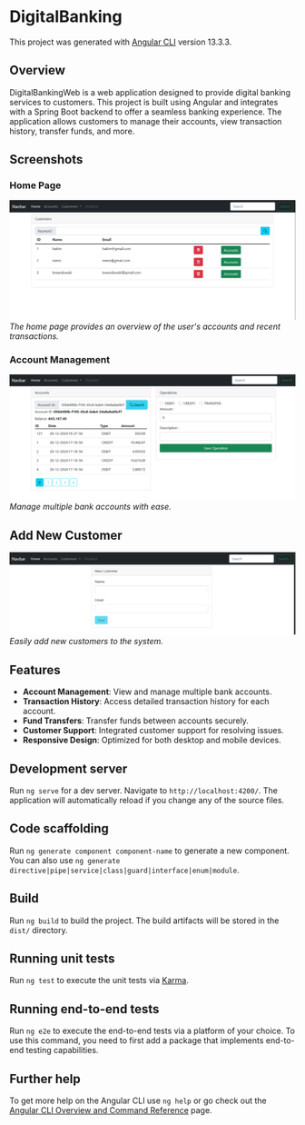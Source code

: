 # DigitalBanking

This project was generated with [Angular CLI](https://github.com/angular/angular-cli) version 13.3.3.

## Overview

DigitalBankingWeb is a web application designed to provide digital banking services to customers. This project is built using Angular and integrates with a Spring Boot backend to offer a seamless banking experience. The application allows customers to manage their accounts, view transaction history, transfer funds, and more.

## Screenshots

### Home Page
![Home Page](images/customers-list.png)
*The home page provides an overview of the user's accounts and recent transactions.*

### Account Management
![Account Management](images/accounts-page.png)
*Manage multiple bank accounts with ease.*

## Add New Customer
![Add New Customer](images/add-new-customer.png)
*Easily add new customers to the system.*


## Features

- **Account Management**: View and manage multiple bank accounts.
- **Transaction History**: Access detailed transaction history for each account.
- **Fund Transfers**: Transfer funds between accounts securely.
- **Customer Support**: Integrated customer support for resolving issues.
- **Responsive Design**: Optimized for both desktop and mobile devices.


## Development server

Run `ng serve` for a dev server. Navigate to `http://localhost:4200/`. The application will automatically reload if you change any of the source files.

## Code scaffolding

Run `ng generate component component-name` to generate a new component. You can also use `ng generate directive|pipe|service|class|guard|interface|enum|module`.

## Build

Run `ng build` to build the project. The build artifacts will be stored in the `dist/` directory.

## Running unit tests

Run `ng test` to execute the unit tests via [Karma](https://karma-runner.github.io).

## Running end-to-end tests

Run `ng e2e` to execute the end-to-end tests via a platform of your choice. To use this command, you need to first add a package that implements end-to-end testing capabilities.

## Further help

To get more help on the Angular CLI use `ng help` or go check out the [Angular CLI Overview and Command Reference](https://angular.io/cli) page.
